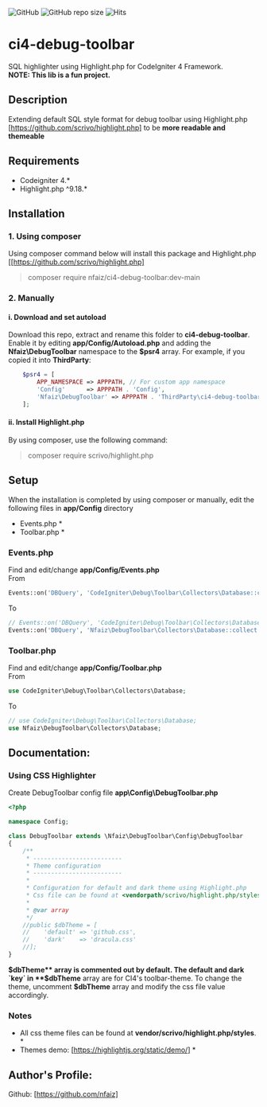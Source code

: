 ![GitHub](https://img.shields.io/github/license/nfaiz/ci4-debug-toolbar)
![GitHub repo size](https://img.shields.io/github/repo-size/nfaiz/ci4-debug-toolbar?label=size)
![Hits](https://hits.seeyoufarm.com/api/count/incr/badge.svg?url=nfaiz/ci4-debug-toolbar)

# ci4-debug-toolbar
SQL highlighter using Highlight.php for CodeIgniter 4 Framework.\
**NOTE: This lib is a fun project.**

## Description
Extending default SQL style format for debug toolbar using Highlight.php [https://github.com/scrivo/highlight.php] to be
**more readable and themeable**


## Requirements
* Codeigniter 4.*
* Highlight.php ^9.18.*


## Installation

### 1. Using composer
Using composer command below will install this package and Highlight.php [[https://github.com/scrivo/highlight.php]

  > composer require nfaiz/ci4-debug-toolbar:dev-main

### 2. Manually

#### i. Download and set autoload
Download this repo, extract and rename this folder to **ci4-debug-toolbar**. 
Enable it by editing **app/Config/Autoload.php** and adding the **Nfaiz\DebugToolbar**
namespace to the **$psr4** array. For example, if you copied it into **ThirdParty**:
```php
    $psr4 = [
        APP_NAMESPACE => APPPATH, // For custom app namespace
		'Config'      => APPPATH . 'Config',
        'Nfaiz\DebugToolbar' => APPPATH . 'ThirdParty\ci4-debug-toolbar\src',
    ];
```

#### ii. Install Highlight.php
By using composer, use the following command:

  > composer require scrivo/highlight.php


## Setup
When the installation is completed by using composer or manually, edit the following files in **app/Config** directory
* Events.php *
* Toolbar.php *

### Events.php
Find and edit/change **app/Config/Events.php**\
From
```php
Events::on('DBQuery', 'CodeIgniter\Debug\Toolbar\Collectors\Database::collect');
```
To
```php
// Events::on('DBQuery', 'CodeIgniter\Debug\Toolbar\Collectors\Database::collect');
Events::on('DBQuery', 'Nfaiz\DebugToolbar\Collectors\Database::collect');
```


### Toolbar.php
Find and edit/change **app/Config/Toolbar.php**\
From
```php
use CodeIgniter\Debug\Toolbar\Collectors\Database;
```
To
```php
// use CodeIgniter\Debug\Toolbar\Collectors\Database;
use Nfaiz\DebugToolbar\Collectors\Database;
```


## Documentation:

### Using CSS Highlighter
Create DebugToolbar config file **app\Config\DebugToolbar.php** 

```php
<?php

namespace Config;

class DebugToolbar extends \Nfaiz\DebugToolbar\Config\DebugToolbar
{
    /**
     * -------------------------
     * Theme configuration
     * -------------------------
     * 
     * Configuration for default and dark theme using Highlight.php
     * Css file can be found at <vendorpath/scrivo/highlight.php/styles> directory.
     * 
     * @var array
     */
    //public $dbTheme = [
    //    'default' => 'github.css',
    //    'dark'    => 'dracula.css'
    //];
}
```

**$dbTheme** array is commented out by default. The default and dark `key` in **$dbTheme** array are for CI4's toolbar-theme. 
To change the theme, uncomment **$dbTheme** array and modify the css file value accordingly.  


### Notes
* All css theme files can be found at **vendor/scrivo/highlight.php/styles**. *
* Themes demo: [https://highlightjs.org/static/demo/] *


## Author's Profile:

Github: [https://github.com/nfaiz]
